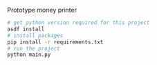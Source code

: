 Prototype money printer

```bash
# get python version required for this project
asdf install
# install packages
pip install -r requirements.txt
# run the project
python main.py
```
